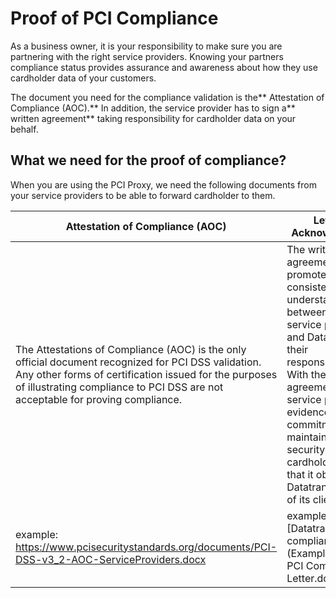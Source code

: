 # Proof of PCI Compliance

As a business owner, it is your responsibility to make sure you are partnering with the right service providers. Knowing your partners compliance status provides assurance and awareness about how they use cardholder data of your customers.

The document you need for the compliance validation is the** Attestation of Compliance (AOC).** In addition, the service provider has to sign a** written agreement** taking responsibility for cardholder data on your behalf.


## What we need for the proof of compliance?

When you are using the PCI Proxy, we need the following documents from your service providers to be able to forward cardholder to them.


| Attestation of Compliance (AOC) | Letter of Acknowledgment |
| -- | -- |
| The Attestations of Compliance (AOC) is the only official document recognized for PCI DSS validation. Any other forms of certification issued for the purposes of illustrating compliance to PCI DSS are not acceptable for proving compliance.| The written agreement should promote a consistent level of understanding between the service provider and Datatrans and their responsibilities. With the agreement, the service providers evidences their commitment to maintaining proper security of cardholder data that it obtains from Datatrans on behalf of its clients.     |
| example: https://www.pcisecuritystandards.org/documents/PCI-DSS-v3_2-AOC-ServiceProviders.docx | example: [Datatrans PCI compliance letter](Example_Datatrans PCI Compliance Letter.docx)| 

 
